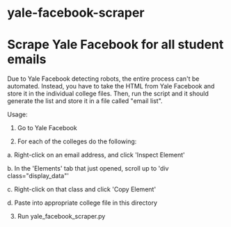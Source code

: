 # yale-facebook-scraper
# Scrape Yale Facebook for all student emails

Due to Yale Facebook detecting robots, the entire process can't be automated. Instead, you have to take the HTML from Yale Facebook and store it in the individual college files. Then, run the script and it should generate the list and store it in a file called "email list".

Usage:

1. Go to Yale Facebook

2. For each of the colleges do the following:

  a. Right-click on an email address, and click 'Inspect Element'
  
  b. In the 'Elements' tab that just opened, scroll up to 'div class="display_data"'
  
  c. Right-click on that class and click 'Copy Element'
  
  d. Paste into appropriate college file in this directory
  
3. Run yale_facebook_scraper.py 
